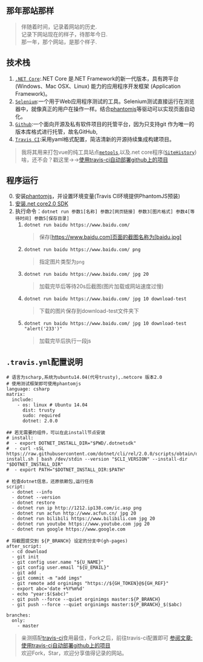 ## 那年那站那样	
> 伴随着时间，记录着网站的历史.       
> 记录下网站现在的样子，待那年今日.         
> 那一年，那个网站，是那个样子.     


## 技术栈		
1. [`.NET Core`](https://www.microsoft.com/net/core#windowscmd):.NET Core 是.NET Framework的新一代版本，具有跨平台 (Windows、Mac OSX、Linux) 能力的应用程序开发框架 (Application Framework)。
2. [`Selenium`](https://github.com/SeleniumHQ/selenium):一个用于Web应用程序测试的工具。Selenium测试直接运行在浏览器中，就像真正的用户在操作一样。结合[phantomjs](http://phantomjs.org/)等驱动可以实现页面自动化。
3. [`Github`](https://github.com/):一个面向开源及私有软件项目的托管平台，因为只支持git 作为唯一的版本库格式进行托管，故名GitHub,<span style="color:white;">又名GayHub</span>
4. [`Travis CI`](https://travis-ci.org):采用yaml格式配置，简洁清新的开源持续集成构建项目。
> 我将其用来打包vue的纯工具站点[`metools`](https://github.com/yimogit/metools),以及.net core程序([`SiteHistory`](https://github.com/yimogit/SiteHistory))
> 啥，还不会？戳这里→→[使用travis-ci自动部署github上的项目](http://www.cnblogs.com/morang/p/7228488.html)

## 程序运行		
0. 安装[phantomjs](http://phantomjs.org/)，并设置环境变量(Travis CI环境提供PhantomJS预装)
1. [安装.net core2.0 SDK](https://www.microsoft.com/net/core#windowscmd)
2. 执行命令：`dotnet run 参数1[名称] 参数2[网页链接] 参数3[图片格式] 参数4[等待时间] 参数5[保存目录]`
	1. `dotnet run baidu https://www.baidu.com/`
		> 保存[https://www.baidu.com]页面的截图名称为[baidu.jpg]
	2. `dotnet run baidu https://www.baidu.com/ png`
		>指定图片类型为`png`
	3. `dotnet run baidu https://www.baidu.com/ jpg 20`
		> 加载完毕后等待20s后截图(图片加载或网站速度过慢)
	4. `dotnet run baidu https://www.baidu.com/ jpg 10 download-test`
		> 下载的图片保存到download-test文件夹下
	4. `dotnet run baidu https://www.baidu.com/ jpg 10 download-test "alert('233')"`
		> 加载完毕后执行一段js
## `.travis.yml`配置说明

```
# 语言为scharp,系统为ubuntu14.04(代号trusty),.netcore 版本2.0
# 使用测试框架即可使用phantomjs
language: csharp
matrix:
  include:
    - os: linux # Ubuntu 14.04
      dist: trusty
      sudo: required
      dotnet: 2.0.0

## 若无需要的组件，可以在此install节点安装
# install:
#  - export DOTNET_INSTALL_DIR="$PWD/.dotnetsdk"
#  - curl -sSL https://raw.githubusercontent.com/dotnet/cli/rel/2.0.0/scripts/obtain/dotnet-install.sh | bash /dev/stdin --version "$CLI_VERSION" --install-dir "$DOTNET_INSTALL_DIR"
#  - export PATH="$DOTNET_INSTALL_DIR:$PATH"

# 检查dotnet信息，还原依赖包,运行任务
script:
  - dotnet --info
  - dotnet --version
  - dotnet restore
  - dotnet run ip http://1212.ip138.com/ic.asp png 
  - dotnet run acfun http://www.acfun.cn/ jpg 20
  - dotnet run bilibili https://www.bilibili.com jpg 20
  - dotnet run youtube https://www.youtube.com jpg 20
  - dotnet run google https://www.google.com
  
# 将截图提交到 ${P_BRANCH} 设定的分支中(gh-pages) 
after_script:
  - cd download
  - git init
  - git config user.name "${U_NAME}"
  - git config user.email "${U_EMAIL}"
  - git add .
  - git commit -m "add imgs"
  - git remote add orginimgs "https://${GH_TOKEN}@${GH_REF}"
  - export abc='date +%Y%m%d'
  - echo "year:$($abc)"
  - git push --force --quiet orginimgs master:${P_BRANCH}
  - git push --force --quiet orginimgs master:${P_BRANCH}_$($abc)

branches:
  only:
    - master

```

> 亲测搭配[travis-ci](https://travis-ci.org/)食用最佳，Fork之后，前往travis-ci配置即可 [参阅文章:使用travis-ci自动部署github上的项目](http://www.cnblogs.com/morang/p/7228488.html)     
> 欢迎Fork，Star，欢迎分享值得记录的网站。